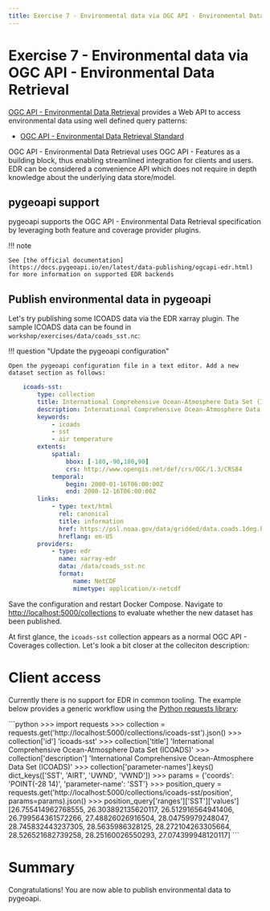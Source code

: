 ```yaml
---
title: Exercise 7 - Environmental data via OGC API - Environmental Data Retrieval
---
```


# Exercise 7 - Environmental data via OGC API - Environmental Data Retrieval

[OGC API - Environmental Data Retrieval](https://ogcapi.ogc.org/edr) provides a Web API to access
environmental data using well defined query patterns:

* [OGC API - Environmental Data Retrieval Standard](https://docs.ogc.org/is/19-086r4/19-086r4.html)

OGC API - Environmental Data Retrieval uses OGC API - Features as a building block, thus enabling
streamlined integration for clients and users.  EDR can be considered a convenience API which does
not require in depth knowledge about the underlying data store/model.

## pygeoapi support

pygeoapi supports the OGC API - Environmental Data Retrieval specification by leveraging both feature
and coverage provider plugins.

!!! note

    See [the official documentation](https://docs.pygeoapi.io/en/latest/data-publishing/ogcapi-edr.html) for more information on supported EDR backends


## Publish environmental data in pygeoapi

Let's try publishing some ICOADS data via the EDR xarray plugin. The sample ICOADS data can be found in `workshop/exercises/data/coads_sst.nc`:


!!! question "Update the pygeoapi configuration"

    Open the pygeoapi configuration file in a text editor. Add a new dataset section as follows:

``` {.yaml linenums="1"}
    icoads-sst:
        type: collection
        title: International Comprehensive Ocean-Atmosphere Data Set (ICOADS)
        description: International Comprehensive Ocean-Atmosphere Data Set (ICOADS)
        keywords:
            - icoads
            - sst
            - air temperature
        extents:
            spatial:
                bbox: [-180,-90,180,90]
                crs: http://www.opengis.net/def/crs/OGC/1.3/CRS84
            temporal:
                begin: 2000-01-16T06:00:00Z
                end: 2000-12-16T06:00:00Z
        links:
            - type: text/html
              rel: canonical
              title: information
              href: https://psl.noaa.gov/data/gridded/data.coads.1deg.html
              hreflang: en-US
        providers:
            - type: edr
              name: xarray-edr
              data: /data/coads_sst.nc
              format:
                  name: NetCDF
                  mimetype: application/x-netcdf
```

Save the configuration and restart Docker Compose. Navigate to <http://localhost:5000/collections> to evaluate whether the new dataset has been published.

At first glance, the `icoads-sst` collection appears as a normal OGC API - Coverages collection. Let's look a bit closer at the colleciton description:

# Client access

Currently there is no support for EDR in common tooling. The example below provides a generic workflow using the [Python requests library](https://requests.readthedocs.io):

<div class="termy">
```python
>>> import requests
>>> collection = requests.get('http://localhost:5000/collections/icoads-sst').json()
>>> collection['id']
'icoads-sst'
>>> collection['title']
'International Comprehensive Ocean-Atmosphere Data Set (ICOADS)'
>>> collection['description']
'International Comprehensive Ocean-Atmosphere Data Set (ICOADS)'
>>> collection['parameter-names'].keys()
dict_keys(['SST', 'AIRT', 'UWND', 'VWND'])
>>> params = {'coords': 'POINT(-28 14)', 'parameter-name': 'SST'}
>>> position_query = requests.get('http://localhost:5000/collections/icoads-sst/position', params=params).json()
>>> position_query['ranges']['SST']['values']
[26.755414962768555, 26.303892135620117, 26.512916564941406, 26.799564361572266, 27.48826026916504, 28.04759979248047, 28.745832443237305, 28.5635986328125, 28.272104263305664, 28.526521682739258, 28.25160026550293, 27.074399948120117]
```
</div>

# Summary

Congratulations!  You are now able to publish environmental data to pygeoapi.

